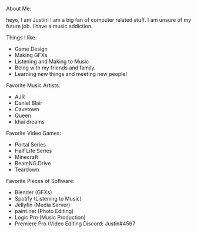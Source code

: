 About Me:

heyo, I am Justin!
I am a big fan of computer related stuff.
I am unsure of my future job.
I have a music addiction.

Things I like:
- Game Design
- Making GFXs
- Listening and Making to Music
- Being with my friends and family.
- Learning new things and meeting new people!

Favorite Music Artists:
- AJR
- Daniel Blair
- Cavetown
- Queen
- khai dreams

Favorite Video Games:
- Portal Series
- Half Life Series
- Minecraft
- BeamNG.Drive
- Teardown

Favorite Pieces of Software:
- Blender (GFXs)
- Spotify (Listening to Music)
- Jellyfin (Media Server)
- paint.net (Photo Editing)
- Logic Pro (Music Production)
- Premiere Pro (Video Editing
Discord: Justin#4567
